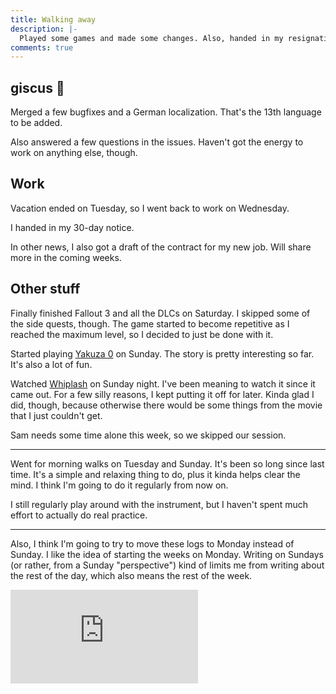 ```yaml
---
title: Walking away
description: |-
  Played some games and made some changes. Also, handed in my resignation.
comments: true
---
```


## giscus 💎

Merged a few bugfixes and a German localization. That's the 13th language to
be added.

Also answered a few questions in the issues. Haven't got the energy to work
on anything else, though.

## Work

Vacation ended on Tuesday, so I went back to work on Wednesday.

I handed in my 30-day notice.

In other news, I also got a draft of the contract for my new job. Will share
more in the coming weeks.

## Other stuff

Finally finished Fallout 3 and all the DLCs on Saturday. I skipped some of the
side quests, though. The game started to become repetitive as I reached the
maximum level, so I decided to just be done with it.

Started playing [Yakuza 0][yakuza-0] on Sunday. The story is pretty
interesting so far. It's also a lot of fun.

Watched [Whiplash][whiplash] on Sunday night. I've been meaning to watch it
since it came out. For a few silly reasons, I kept putting it off for later.
Kinda glad I did, though, because otherwise there would be some things from the
movie that I just couldn't get.

Sam needs some time alone this week, so we skipped our session.

---

Went for morning walks on Tuesday and Sunday. It's been so long since last time.
It's a simple and relaxing thing to do, plus it kinda helps clear the mind. I
think I'm going to do it regularly from now on.

I still regularly play around with the instrument, but I haven't spent much
effort to actually do real practice.

---

Also, I think I'm going to try to move these logs to Monday instead of Sunday.
I like the idea of starting the weeks on Monday. Writing on Sundays (or rather,
from a Sunday "perspective") kind of limits me from writing about the rest of
the day, which also means the rest of the week.

<div style={{
    position: "relative",
    paddingTop: "56.25%",
    marginBottom: "4rem",
  }}>
  <iframe src="https://www.youtube.com/embed/CRfkeTaFAco" title="YouTube" frameBorder="0" allow="accelerometer; autoplay; clipboard-write; encrypted-media; gyroscope; picture-in-picture" allowFullScreen style={{
      position: "absolute",
      top: 0,
      left: 0,
      width: "100%",
      height: "100%",
    }}></iframe>
</div>

[yakuza-0]: https://en.wikipedia.org/wiki/Yakuza_0
[whiplash]: https://en.wikipedia.org/wiki/Whiplash_(2014_film)
